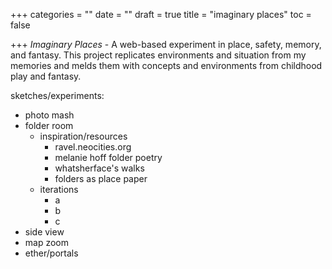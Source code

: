 +++
categories = ""
date = ""
draft = true
title = "imaginary places"
toc = false

+++
_Imaginary Places_ - A web-based experiment in place, safety, memory, and fantasy. This project replicates environments and situation from my memories and melds them with concepts and environments from childhood play and fantasy.

sketches/experiments:

* photo mash
* folder room
  * inspiration/resources
    * ravel.neocities.org
    * melanie hoff folder poetry
    * whatsherface's walks
    * folders as place paper
  * iterations
    * a
    * b
    * c
* side view
* map zoom
* ether/portals